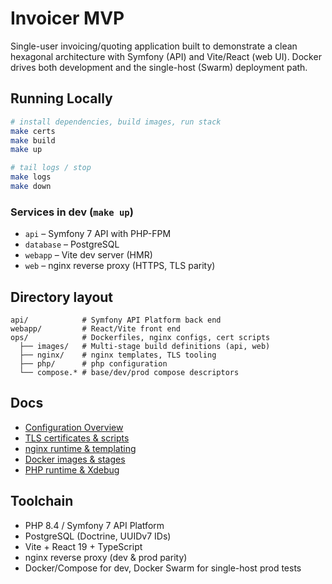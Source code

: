 # Invoicer MVP

Single-user invoicing/quoting application built to demonstrate a clean hexagonal architecture with Symfony (API) and
Vite/React (web UI). Docker drives both development and the single-host (Swarm) deployment path.

## Running Locally

```bash
# install dependencies, build images, run stack
make certs
make build
make up

# tail logs / stop
make logs
make down
```

### Services in dev (`make up`)

- `api` – Symfony 7 API with PHP-FPM
- `database` – PostgreSQL
- `webapp` – Vite dev server (HMR)
- `web` – nginx reverse proxy (HTTPS, TLS parity)

## Directory layout

```
api/            # Symfony API Platform back end
webapp/         # React/Vite front end
ops/            # Dockerfiles, nginx configs, cert scripts
  ├── images/   # Multi-stage build definitions (api, web)
  ├── nginx/    # nginx templates, TLS tooling
  ├── php/      # php configuration
  └── compose.* # base/dev/prod compose descriptors
```

## Docs

- [Configuration Overview](doc/config.md)
- [TLS certificates & scripts](doc/certs.md)
- [nginx runtime & templating](doc/nginx.md)
- [Docker images & stages](doc/images.md)
- [PHP runtime & Xdebug](doc/php-runtime.md)

## Toolchain

- PHP 8.4 / Symfony 7 API Platform
- PostgreSQL (Doctrine, UUIDv7 IDs)
- Vite + React 19 + TypeScript
- nginx reverse proxy (dev & prod parity)
- Docker/Compose for dev, Docker Swarm for single-host prod tests
